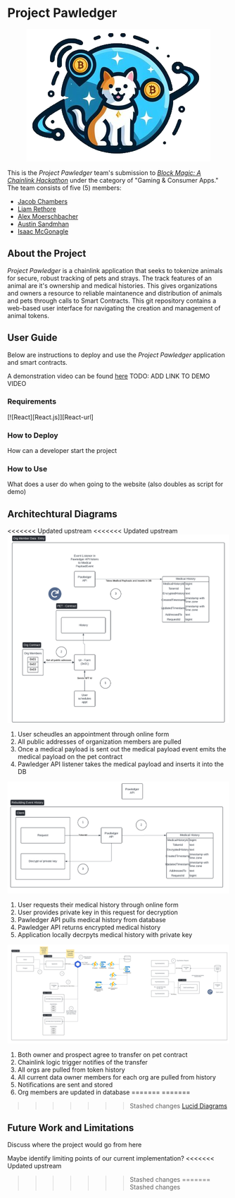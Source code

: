 # Project Pawledger

<p  align="center">
  <img src="./images/pawledger.png"/>
</p>

This is the _Project Pawledger_ team's submission to [_Block Magic: A Chainlink Hackathon_](https://chain.link/hackathon) under the category of "Gaming & Consumer Apps." The team consists of five (5) members: 
* [Jacob Chambers](https://github.com/chambsbond)
* [Liam Rethore](https://github.com/liamliam2020)
* [Alex Moerschbacher](https://github.com/alexmoerschbacher)
* [Austin Sandmhan](https://github.com/sandmhan)
* [Isaac McGonagle](https://github.com/ikemcgon)


## About the Project

_Project Pawledger_ is a chainlink application that seeks to tokenize animals for secure, robust tracking of pets and strays. The track features of an animal are it's ownership and medical histories. This gives organizations and owners a resource to reliable maintanence and distribution of animals and pets through calls to Smart Contracts. This git repository contains a web-based user interface for navigating the creation and management of animal tokens.

## User Guide

Below are instructions to deploy and use the _Project Pawledger_ application and smart contracts.

A demonstration video can be found [here]() TODO: ADD LINK TO DEMO VIDEO

### Requirements

 [![React][React.js]][React-url]

### How to Deploy

How can a developer start the project

### How to Use

What does a user do when going to the website (also doubles as script for demo)

## Architechtural Diagrams

<<<<<<< Updated upstream
<<<<<<< Updated upstream
![MedicalPayloadEvent](/images/MedicalPayloadEvent.png)
1. User scheudles an appointment through online form
2. All public addresses of organization members are pulled
3. Once a medical payload is sent out the medical payload event emits the medical payload on the pet contract
4. Pawledger API listener takes the medical payload and inserts it into the DB

![DecryptMedicalHistoryFlow](/images/DecryptMedicalHistoryFlow.png)
1. User requests their medical history through online form
2. User provides private key in this request for decryption
3. Pawledger API pulls medical history from database
4. Pawledger API returns encrypted medical history
5. Application locally decrpyts medical history with private key 

![TransferPetContractFlow](/images/TransferPetContract.png)
1. Both owner and prospect agree to transfer on pet contract
2. Chainlink logic trigger notifies of the transfer
3. All orgs are pulled from token history
4. All current data owner members for each org are pulled from history
5. Notifications are sent and stored
6. Org members are updated in database
=======
=======
>>>>>>> Stashed changes
[Lucid Diagrams](https://lucid.app/lucidchart/c9126827-a861-4236-8a60-c49f2c96c098/edit?beaconFlowId=3DE2DC55D07BA9B5&invitationId=inv_834774fb-d3e0-4739-9b89-4ae3fe90b31b&page=0_0#)

## Future Work and Limitations

Discuss where the project would go from here

Maybe identify limiting points of our current implementation?
<<<<<<< Updated upstream
>>>>>>> Stashed changes
=======
>>>>>>> Stashed changes

